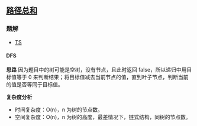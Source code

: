 ## [路径总和](https://leetcode-cn.com/problems/path-sum/)
### 题解
+ [TS](../../ts/128/112.ts)

#### DFS
**思路**
因为题目中的树可能是空树，没有节点，且此时返回 false，所以递归中用目标值等于 0 来判断结果；将目标值减去当前节点的值，直到叶子节点，判断当前的值是否等同于目标值。

**复杂度分析**
+ 时间复杂度：O(n)，n 为树的节点数。
+ 空间复杂度：O(n)，n 为树的高度，最差情况下，链式结构，同树的节点数。